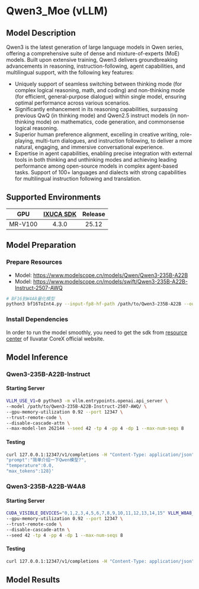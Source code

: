 # Qwen3_Moe (vLLM)

## Model Description

Qwen3 is the latest generation of large language models in Qwen series, offering a comprehensive suite of dense and mixture-of-experts (MoE) models. Built upon extensive training, Qwen3 delivers groundbreaking advancements in reasoning, instruction-following, agent capabilities, and multilingual support, with the following key features:

- Uniquely support of seamless switching between thinking mode (for complex logical reasoning, math, and coding) and non-thinking mode (for efficient, general-purpose dialogue) within single model, ensuring optimal performance across various scenarios.
- Significantly enhancement in its reasoning capabilities, surpassing previous QwQ (in thinking mode) and Qwen2.5 instruct models (in non-thinking mode) on mathematics, code generation, and commonsense logical reasoning.
- Superior human preference alignment, excelling in creative writing, role-playing, multi-turn dialogues, and instruction following, to deliver a more natural, engaging, and immersive conversational experience.
- Expertise in agent capabilities, enabling precise integration with external tools in both thinking and unthinking modes and achieving leading performance among open-source models in complex agent-based tasks.
Support of 100+ languages and dialects with strong capabilities for multilingual instruction following and translation.

## Supported Environments

| GPU    | [IXUCA SDK](https://gitee.com/deep-spark/deepspark#%E5%A4%A9%E6%95%B0%E6%99%BA%E7%AE%97%E8%BD%AF%E4%BB%B6%E6%A0%88-ixuca) | Release |
| :----: | :----: | :----: |
| MR-V100 | 4.3.0 | 25.12 |

## Model Preparation

### Prepare Resources

- Model: <https://www.modelscope.cn/models/Qwen/Qwen3-235B-A22B>
- Model: <https://www.modelscope.cn/models/swift/Qwen3-235B-A22B-Instruct-2507-AWQ>

```bash
# BF16到W4A8量化模型
python3 bf16ToInt4.py --input-fp8-hf-path /path/to/Qwen3-235B-A22B --output-int8-hf-path ./Qwen3-235B-A22B-w4a8-TN --group-size -1 --format TN --version 2 
```

### Install Dependencies

In order to run the model smoothly, you need to get the sdk from [resource
center](https://support.iluvatar.com/#/ProductLine?id=2) of Iluvatar CoreX official website.

## Model Inference

### Qwen3-235B-A22B-Instruct
#### Starting Server
```bash
VLLM_USE_V1=0 python3 -m vllm.entrypoints.openai.api_server \
--model /path/to/Qwen3-235B-A22B-Instruct-2507-AWQ/ \
--gpu-memory-utilization 0.92 --port 12347 \
--trust-remote-code \
--disable-cascade-attn \
--max-model-len 262144 --seed 42 -tp 4 -pp 4 -dp 1 --max-num-seqs 8
```

#### Testing
```bash
curl 127.0.0.1:12347/v1/completions -H "Content-Type: application/json" -d '{"model":"/path/to/Qwen3-235B-A22B-Instruct-2507-AWQ/",
"prompt":"简单介绍一下Qwen模型?",
"temperature":0.0,
"max_tokens":128}'
```

### Qwen3-235B-A22B-W4A8
#### Starting Server
```bash
CUDA_VISIBLE_DEVICES="0,1,2,3,4,5,6,7,8,9,10,11,12,13,14,15" VLLM_W8A8_MOE_USE_W4A8=1 VLLM_USE_V1=1 \ python3 -m vllm.entrypoints.openai.api_server --model ./Qwen3-235B-A22B-w4a8-TN \
--gpu-memory-utilization 0.92 --port 12347 \
--trust-remote-code \
--disable-cascade-attn \ 
--seed 42 -tp 4 -pp 4 -dp 1 --max-num-seqs 8
```

#### Testing
```bash
curl 127.0.0.1:12347/v1/completions -H "Content-Type: application/json" -d '{"model":"./Qwen3-235B-A22B-w4a8-TN", "prompt":"简单介绍一下Qwen3模型?", "temperature":0.0, "max_tokens":128}'
```

## Model Results
